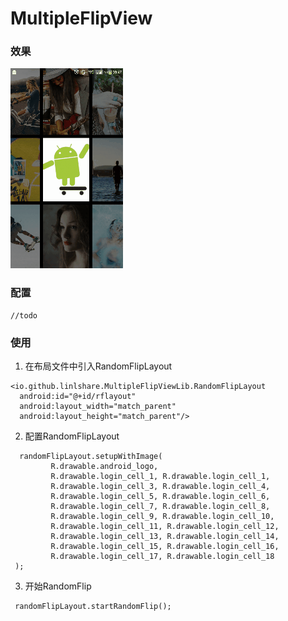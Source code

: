 # MultipleFlipView

### 效果

![](https://github.com/LinLshare/MultipleFlipView/blob/master/img/demo.gif?raw=true)

### 配置

```
//todo
```

### 使用

1. 在布局文件中引入RandomFlipLayout

 ```
<io.github.linlshare.MultipleFlipViewLib.RandomFlipLayout
   android:id="@+id/rflayout"
   android:layout_width="match_parent"
   android:layout_height="match_parent"/>
 ```

2. 配置RandomFlipLayout

 ```
   randomFlipLayout.setupWithImage(
          R.drawable.android_logo,
          R.drawable.login_cell_1, R.drawable.login_cell_1,
          R.drawable.login_cell_3, R.drawable.login_cell_4,
          R.drawable.login_cell_5, R.drawable.login_cell_6,
          R.drawable.login_cell_7, R.drawable.login_cell_8,
          R.drawable.login_cell_9, R.drawable.login_cell_10,
          R.drawable.login_cell_11, R.drawable.login_cell_12,
          R.drawable.login_cell_13, R.drawable.login_cell_14,
          R.drawable.login_cell_15, R.drawable.login_cell_16,
          R.drawable.login_cell_17, R.drawable.login_cell_18
  );
 ```

3. 开始RandomFlip

 ```
  randomFlipLayout.startRandomFlip();
 ```

